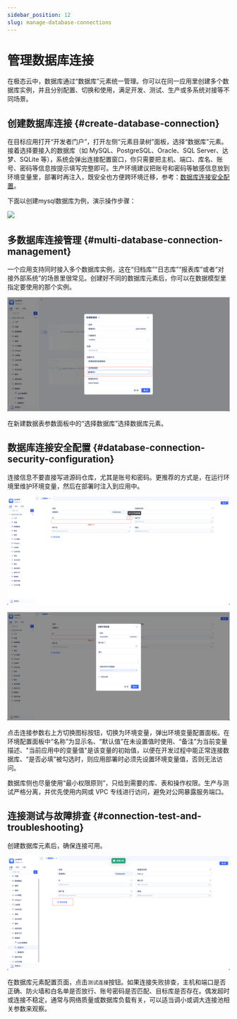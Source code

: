 ```yaml
---
sidebar_position: 12
slug: manage-database-connections
---
```


# 管理数据库连接
在极态云中，数据库通过“数据库”元素统一管理。你可以在同一应用里创建多个数据库实例，并且分别配置、切换和使用，满足开发、测试、生产或多系统对接等不同场景。

## 创建数据库连接 {#create-database-connection}
在目标应用打开“开发者门户”，打开左侧“元素目录树”面板，选择“数据库”元素。接着选择要接入的数据库（如 MySQL、PostgreSQL、Oracle、SQL Server、达梦、SQLite 等），系统会弹出连接配置窗口，你只需要把主机、端口、库名、账号、密码等信息按提示填写完整即可。生产环境建议把账号和密码等敏感信息放到环境变量里，部署时再注入，既安全也方便跨环境迁移，参考：[数据库连接安全配置](#database-connection-security-configuration)。

下面以创建mysql数据库为例，演示操作步骤：

![](./img/create-database-element.gif)

## 多数据库连接管理 {#multi-database-connection-management}
一个应用支持同时接入多个数据库实例，这在“归档库”“日志库”“报表库”或者“对接外部系统”的场景里很常见。创建好不同的数据库元素后，你可以在数据模型里指定要使用的那个实例。

![](./img/create-database-element-step-3-1.png)

在新建数据表参数面板中的“选择数据库”选择数据库元素。

## 数据库连接安全配置 {#database-connection-security-configuration}
连接信息不要直接写进源码仓库，尤其是账号和密码。更推荐的方式是，在运行环境里维护环境变量，然后在部署时注入到应用中。

![定义环境变量.png](./img/define-environment-variables.png)

![创建环境变量.png](./img/create-environment-variables.png)

点击连接参数右上方切换图标按钮，切换为环境变量，弹出环境变量配置面板。在环境配置面板中“名称”为显示名、“默认值”在未设置值时使用、“备注”为当前变量描述、"当前应用中的变量值"是该变量的初始值，以便在开发过程中能正常连接数据库、“是否必填”被勾选时，则应用部署时必须先设置环境变量值，否则无法访问。

数据库侧也尽量使用“最小权限原则”，只给到需要的库、表和操作权限。生产与测试严格分离，并优先使用内网或 VPC 专线进行访问，避免对公网暴露服务端口。

## 连接测试与故障排查 {#connection-test-and-troubleshooting}
创建数据库元素后，确保连接可用。

![测试数据库连接.png](./img/test-database-connection.png)

在数据库元素配置页面，点击`测试连接`按钮。如果连接失败排查，主机和端口是否正确、防火墙和白名单是否放行、账号密码是否匹配、目标库是否存在。偶发超时或连接不稳定，通常与网络质量或数据库负载有关，可以适当调小或调大连接池相关参数来观察。

